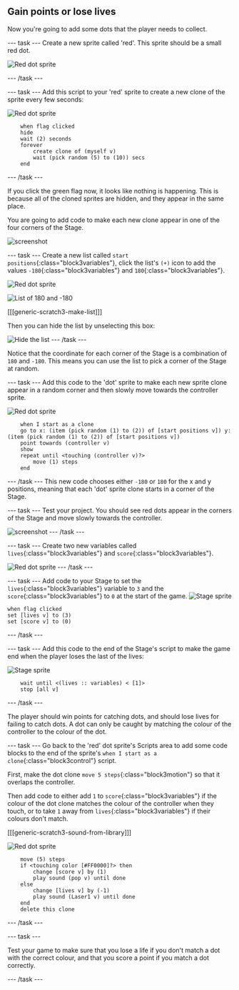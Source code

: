 ## Gain points or lose lives

Now you're going to add some dots that the player needs to collect.

--- task ---
Create a new sprite called 'red'. This sprite should be a small red dot.

![Red dot sprite](images/dots-red.png)

--- /task ---

--- task ---
Add this script to your 'red' sprite to create a new clone of the sprite every few seconds:

![Red dot sprite](images/red-sprite.png)

```blocks3
	when flag clicked
	hide
	wait (2) seconds
	forever
		create clone of (myself v)
		wait (pick random (5) to (10)) secs
	end
```
--- /task ---

If you click the green flag now, it looks like nothing is happening. This is because all of the cloned sprites are hidden, and they appear in the same place.

You are going to add code to make each new clone appear in one of the four corners of the Stage.

![screenshot](images/dots-start.png)

--- task ---
Create a new list called `start positions`{:class="block3variables"}, click the list's `(+)` icon to add the values `-180`{:class="block3variables"}  and `180`{:class="block3variables"}.

![Red dot sprite](images/red-sprite.png)

![List of 180 and -180](images/dots-list.png)

[[[generic-scratch3-make-list]]]

Then you can hide the list by unselecting this box:

![Hide the list](images/hide-list.png)
--- /task ---

Notice that the coordinate for each corner of the Stage is a combination of `180` and `-180`. This means you can use the list to pick a corner of the Stage at random.

--- task ---
Add this code to the 'dot' sprite to make each new sprite clone appear in a random corner and then slowly move towards the controller sprite.

![Red dot sprite](images/red-sprite.png)

```blocks3
	when I start as a clone
	go to x: (item (pick random (1) to (2)) of [start positions v]) y: (item (pick random (1) to (2)) of [start positions v])
	point towards (controller v)
	show
	repeat until <touching (controller v)?>
		move (1) steps
	end
```

--- /task ---
This new code chooses either `-180` or `180` for the x and y positions, meaning that each 'dot' sprite clone starts in a corner of the Stage.

--- task ---
Test your project. You should see red dots appear in the corners of the Stage and move slowly towards the controller.

![screenshot](images/dots-red-test.png)
--- /task ---

--- task ---
Create two new variables called `lives`{:class="block3variables"} and `score`{:class="block3variables"}.

![Red dot sprite](images/red-sprite.png)
--- /task ---

--- task ---
Add code to your Stage to set the `lives`{:class="block3variables"} variable to `3` and the `score`{:class="block3variables"} to `0` at the start of the game.
![Stage sprite](images/stage-sprite.png)

```blocks3
when flag clicked
set [lives v] to (3)
set [score v] to (0)
```
--- /task ---

--- task ---
Add this code to the end of the Stage's script to make the game end when the player loses the last of the lives:

![Stage sprite](images/stage-sprite.png)
```blocks3
	wait until <(lives :: variables) < [1]>
	stop [all v]
```
--- /task ---

The player should win points for catching dots, and should lose lives for failing to catch dots. A dot can only be caught by matching the colour of the controller to the colour of the dot.

--- task ---
Go back to the 'red' dot sprite's Scripts area to add some code blocks to the end of the sprite's `when I start as a clone`{:class="block3control"} script.

First, make the dot clone `move 5 steps`{:class="block3motion"} so that it overlaps the controller.

Then add code to either add `1` to `score`{:class="block3variables"} if the colour of the dot clone matches the colour of the controller when they touch, or to take `1` away from `lives`{:class="block3variables"} if their colours don't match.

[[[generic-scratch3-sound-from-library]]]

![Red dot sprite](images/red-sprite.png)
```blocks3
	move (5) steps
	if <touching color [#FF0000]?> then
		change [score v] by (1)
		play sound (pop v) until done
	else
		change [lives v] by (-1)
		play sound (Laser1 v) until done
	end
	delete this clone
```
--- /task ---

--- task ---

Test your game to make sure that you lose a life if you don't match a dot with the correct colour, and that you score a point if you match a dot correctly.

--- /task ---
